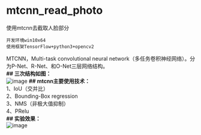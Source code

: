 # mtcnn_read_photo
使用mtcnn去截取人脸部分  

`开发环境win10x64`  
`使用框架TensorFlow+python3+opencv2`  

MTCNN，Multi-task convolutional neural network（多任务卷积神经网络）。分为P-Net、R-Net、和O-Net三层网络结构。  
**## 三次结构如图：**  
![image](https://github.com/omega-Lee/mtcnn_read_photo/blob/master/Face/MTCNN.png)
**## mtcnn主要使用技术：**  
1、IoU（交并比）  
2、Bounding-Box regression  
3、NMS（非极大值抑制）  
4、PRelu  
**## 实验效果：**  
![image](https://github.com/omega-Lee/mtcnn_read_photo/blob/master/Face/testPhoto.jpg)
